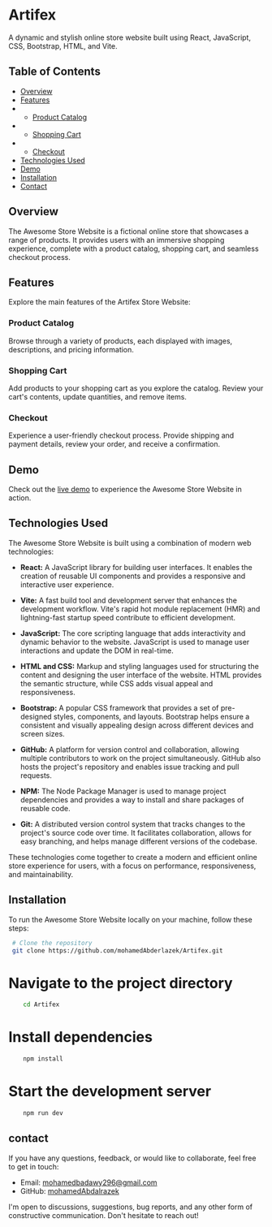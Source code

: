 # Artifex

A dynamic and stylish online store website built using React, JavaScript, CSS, Bootstrap, HTML, and Vite.

## Table of Contents
- [Overview](#overview)
- [Features](#features)
- - [Product Catalog](#product-catalog)
- - [Shopping Cart](#shopping-cart)
- - [Checkout](#checkout)
- [Technologies Used](#technologies-used)
- [Demo](#demo)
- [Installation](#installation)
- [Contact](#contact)

## Overview
The Awesome Store Website is a fictional online store that showcases a range of products. It provides users with an immersive shopping experience, complete with a product catalog, shopping cart, and seamless checkout process.

## Features
Explore the main features of the Artifex Store Website:

### Product Catalog
Browse through a variety of products, each displayed with images, descriptions, and pricing information.

### Shopping Cart
Add products to your shopping cart as you explore the catalog. Review your cart's contents, update quantities, and remove items.

### Checkout
Experience a user-friendly checkout process. Provide shipping and payment details, review your order, and receive a confirmation.

## Demo
Check out the [live demo](https://mohamedabdalrazek.github.io/Artifex/) to experience the Awesome Store Website in action.

## Technologies Used

The Awesome Store Website is built using a combination of modern web technologies:

- **React:** A JavaScript library for building user interfaces. It enables the creation of reusable UI components and provides a responsive and interactive user experience.

- **Vite:** A fast build tool and development server that enhances the development workflow. Vite's rapid hot module replacement (HMR) and lightning-fast startup speed contribute to efficient development.

- **JavaScript:** The core scripting language that adds interactivity and dynamic behavior to the website. JavaScript is used to manage user interactions and update the DOM in real-time.

- **HTML and CSS:** Markup and styling languages used for structuring the content and designing the user interface of the website. HTML provides the semantic structure, while CSS adds visual appeal and responsiveness.

- **Bootstrap:** A popular CSS framework that provides a set of pre-designed styles, components, and layouts. Bootstrap helps ensure a consistent and visually appealing design across different devices and screen sizes.

- **GitHub:** A platform for version control and collaboration, allowing multiple contributors to work on the project simultaneously. GitHub also hosts the project's repository and enables issue tracking and pull requests.

- **NPM:** The Node Package Manager is used to manage project dependencies and provides a way to install and share packages of reusable code.

- **Git:** A distributed version control system that tracks changes to the project's source code over time. It facilitates collaboration, allows for easy branching, and helps manage different versions of the codebase.

These technologies come together to create a modern and efficient online store experience for users, with a focus on performance, responsiveness, and maintainability.
## Installation
To run the Awesome Store Website locally on your machine, follow these steps:

   ```bash
    # Clone the repository
    git clone https://github.com/mohamedAbderlazek/Artifex.git
```
# Navigate to the project directory
```bash
    cd Artifex
```
# Install dependencies
```bash    
    npm install
````
# Start the development server
```bash     
    npm run dev
```
## contact

If you have any questions, feedback, or would like to collaborate, feel free to get in touch:

- Email: [mohamedbadawy296@gmail.com](mailto:mohamedbadawy296@gmail.com)
- GitHub: [mohamedAbdalrazek](https://github.com/mohamedAbdalrazek)

I'm open to discussions, suggestions, bug reports, and any other form of constructive communication. Don't hesitate to reach out!


